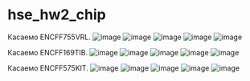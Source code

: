 # hse_hw2_chip

Касаемо ENCFF755VRL.
![image](https://github.com/flexbutton/hse_hw2_chip/assets/153866219/16f92088-99ca-4005-afa3-b0d802f2f325)
![image](https://github.com/flexbutton/hse_hw2_chip/assets/153866219/896d8322-b439-44c9-a2d0-de58d1e140b3)
![image](https://github.com/flexbutton/hse_hw2_chip/assets/153866219/4c05a453-f4fb-4496-8628-aea4b3d14753)
![image](https://github.com/flexbutton/hse_hw2_chip/assets/153866219/64b94649-1d1d-43bf-a2db-c826507b2aee)
![image](https://github.com/flexbutton/hse_hw2_chip/assets/153866219/664120de-2d8a-412a-ad97-c286a4054301)

Касаемо ENCFF169TIB.
![image](https://github.com/flexbutton/hse_hw2_chip/assets/153866219/0f93e525-3211-4557-89ae-71533675c7d6)
![image](https://github.com/flexbutton/hse_hw2_chip/assets/153866219/5f974196-3cec-4831-8228-30d7d4a80e4a)
![image](https://github.com/flexbutton/hse_hw2_chip/assets/153866219/02673263-3e6e-456d-9e8d-44e21d26a1dd)
![image](https://github.com/flexbutton/hse_hw2_chip/assets/153866219/d5805b83-ed27-431b-977a-7b7773c8c591)
![image](https://github.com/flexbutton/hse_hw2_chip/assets/153866219/e1bc176b-d386-4b6e-b94e-0aab91faa980)

Касаемо ENCFF575KIT.
![image](https://github.com/flexbutton/hse_hw2_chip/assets/153866219/a12851c6-cc2c-43a7-b855-52c024f0227f)
![image](https://github.com/flexbutton/hse_hw2_chip/assets/153866219/23b50b7b-b061-4611-9c11-702ee42f14c9)
![image](https://github.com/flexbutton/hse_hw2_chip/assets/153866219/8160649a-c90b-43ff-966d-c4d731fb20d1)
![image](https://github.com/flexbutton/hse_hw2_chip/assets/153866219/97c33f83-d095-46d1-aea8-873011d868b1)
![image](https://github.com/flexbutton/hse_hw2_chip/assets/153866219/82f47815-9d49-45ce-a6b7-3cbf311a00ed)

